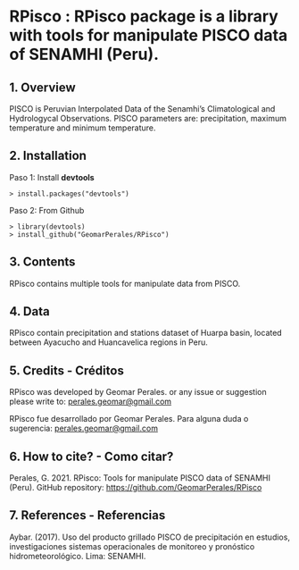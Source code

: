 # RPisco : RPisco package is a library with tools for manipulate PISCO data of SENAMHI (Peru).

## 1. Overview

PISCO is Peruvian Interpolated Data of the Senamhi’s Climatological and Hydrologycal Observations. PISCO parameters are: precipitation, maximum temperature and minimum temperature.

## 2. Installation

Paso 1: Install **devtools**
```	
> install.packages("devtools")
```
Paso 2: From Github
```	
> library(devtools)
> install_github("GeomarPerales/RPisco")		
```
## 3. Contents

RPisco contains multiple tools for manipulate data from PISCO.

## 4. Data

RPisco contain precipitation and stations dataset of Huarpa basin, located between Ayacucho and Huancavelica regions in Peru.

## 5. Credits - Créditos

RPisco was developed by Geomar Perales. or any issue or suggestion please write to: perales.geomar@gmail.com

RPisco fue desarrollado por Geomar Perales. Para alguna duda o sugerencia: perales.geomar@gmail.com

## 6. How to cite? - Como citar?

Perales, G. 2021. RPisco: Tools for manipulate PISCO data of SENAMHI (Peru). GitHub repository: https://github.com/GeomarPerales/RPisco

## 7. References - Referencias

Aybar. (2017). Uso del producto grillado PISCO de precipitación en estudios, investigaciones sistemas operacionales de monitoreo y pronóstico hidrometeorológico. Lima: SENAMHI.

